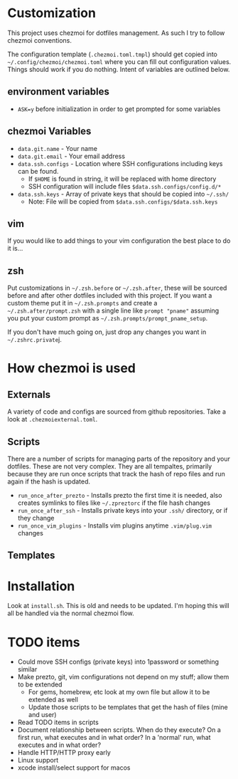 # Customization

This project uses chezmoi for dotfiles management. As such I try to follow
chezmoi conventions.

The configuration template (`.chezmoi.toml.tmpl`) should get copied into
`~/.config/chezmoi/chezmoi.toml` where you can fill out configuration values.
Things should work if you do nothing. Intent of variables are outlined below.

## environment variables

* `ASK=y` before initialization in order to get prompted for some variables

## chezmoi Variables

* `data.git.name` - Your name
* `data.git.email` - Your email address
* `data.ssh.configs` - Location where SSH configurations including keys can be found.
    * If `$HOME` is found in string, it will be replaced with home directory
    * SSH configuration will include files `$data.ssh.configs/config.d/*`
* `data.ssh.keys` - Array of private keys that should be copied into `~/.ssh/`
    * Note: File will be copied from `$data.ssh.configs/$data.ssh.keys`

## vim

If you would like to add things to your vim configuration the best place to do
it is...

## zsh

Put customizations in `~/.zsh.before` or `~/.zsh.after`, these will be sourced
before and after other dotfiles included with this project. If you want a custom
theme put it in `~/.zsh.prompts` and create a `~/.zsh.after/prompt.zsh` with a
single line like `prompt "pname"` assuming you put your custom prompt as
`~/.zsh.prompts/prompt_pname_setup`.

If you don't have much going on, just drop any changes you want in
`~/.zshrc.private`j.

# How chezmoi is used

## Externals

A variety of code and configs are sourced from github repositories. Take a look
at `.chezmoiexternal.toml`.

## Scripts

There are a number of scripts for managing parts of the repository and your
dotfiles. These are not very complex. They are all tempaltes, primarily
because they are run once scripts that track the hash of repo files and run
again if the hash is updated.

* `run_once_after_prezto` - Installs prezto the first time it is needed, also creates symlinks to files like `~/.zpreztorc` if the file hash changes
* `run_once_after_ssh` - Installs private keys into your `.ssh/` directory, or if they change
* `run_once_vim_plugins` - Installs vim plugins anytime `.vim/plug.vim` changes

## Templates

# Installation

Look at `install.sh`. This is old and needs to be updated. I'm hoping this will all be handled via the normal chezmoi flow.

# TODO items

* Could move SSH configs (private keys) into 1password or something similar
* Make prezto, git, vim configurations not depend on my stuff; allow them to be extended
    * For gems, homebrew, etc look at my own file but allow it to be extended as well
    * Update those scripts to be templates that get the hash of files (mine and user)
* Read TODO items in scripts
* Document relationship between scripts. When do they execute? On a first run, what executes and in what order? In a 'normal' run, what executes and in what order?
* Handle HTTP/HTTP proxy early
* Linux support
* xcode install/select support for macos
